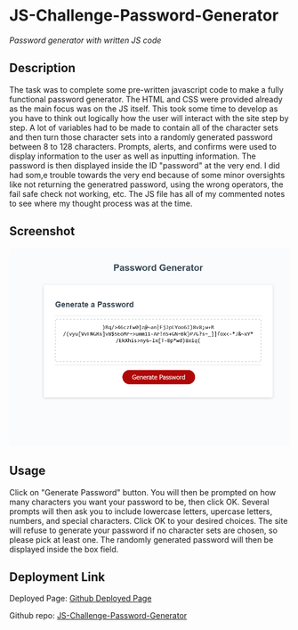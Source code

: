 # JS-Challenge-Password-Generator

*Password generator with written JS code*

## Description

The task was to complete some pre-written javascript code to make a fully functional password generator. The HTML and CSS were provided already as the main focus was on the JS itself. This took some time to develop as you have to think out logically how the user will interact with the site step by step. A lot of variables had to be made to contain all of the character sets and then turn those character sets into a randomly generated password between 8 to 128 characters. Prompts, alerts, and confirms were used to display information to the user as well as inputting information. The password is then displayed inside the ID "password" at the very end. I did had som,e trouble towards the very end because of some minor oversights like not returning the generatred password, using the wrong operators, the fail safe check not working, etc. The JS file has all of my commented notes to see where my thought process was at the time. 

## Screenshot

![alt password gen site](./assets/password-gen-site-small.png)

## Usage

Click on "Generate Password" button. You will then be prompted on how many characters you want your password to be, then click OK. Several prompts will then ask you to include lowercase letters, upercase letters, numbers, and special characters. Click OK to your desired choices. The site will refuse to generate your password if no character sets are chosen, so please pick at least one. The randomly generated password will then be displayed inside the box field.

## Deployment Link

Deployed Page: [Github Deployed Page](TBD)

Github repo: [JS-Challenge-Password-Generator](https://github.com/Exo-MDR-CD2000/JS-Challenge-Password-Generator)


<!-- fill out when done -->